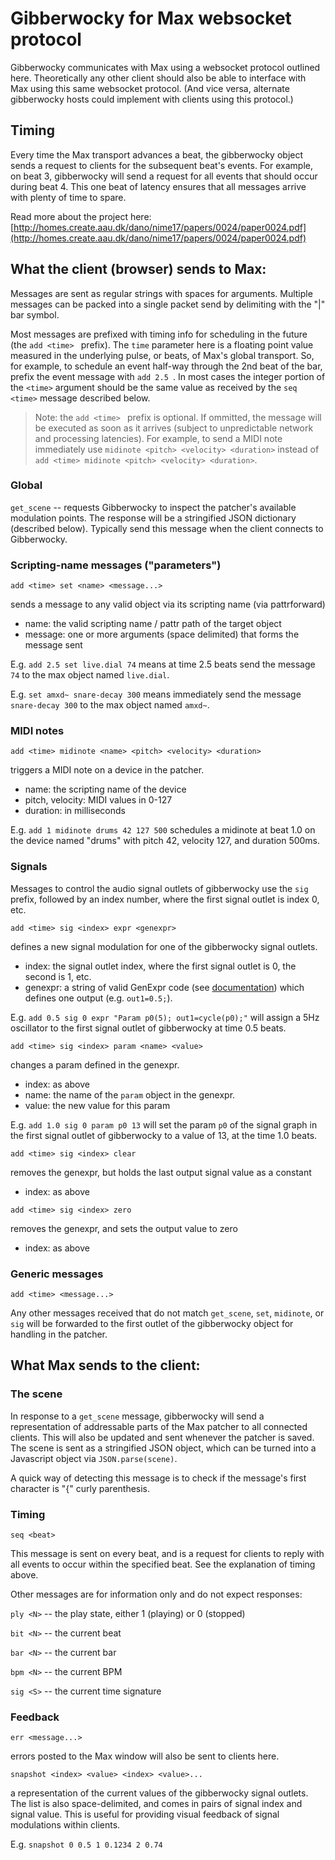 # Gibberwocky for Max websocket protocol

Gibberwocky communicates with Max using a websocket protocol outlined here. Theoretically any other client should also be able to interface with Max using this same websocket protocol. (And vice versa, alternate gibberwocky hosts could implement with clients using this protocol.)

## Timing

Every time the Max transport advances a beat, the gibberwocky object sends a request to clients for the subsequent beat's events. For example, on beat 3, gibberwocky will send a request for all events that should occur during beat 4. This one beat of latency ensures that all messages arrive with plenty of time to spare. 

Read more about the project here: [http://homes.create.aau.dk/dano/nime17/papers/0024/paper0024.pdf](http://homes.create.aau.dk/dano/nime17/papers/0024/paper0024.pdf)

## What the client (browser) sends to Max:

Messages are sent as regular strings with spaces for arguments. Multiple messages can be packed into a single packet send by delimiting with the "|" bar symbol. 

Most messages are prefixed with timing info for scheduling in the future (the ```add <time> ``` prefix). The ```time``` parameter here is a floating point value measured in the underlying pulse, or beats, of Max's global transport. So, for example, to schedule an event half-way through the 2nd beat of the bar, prefix the event message with ```add 2.5 ```. In most cases the integer portion of the ```<time>``` argument should be the same value as received by the ```seq <time>``` message described below. 

> Note: the ```add <time> ``` prefix is optional. If ommitted, the message will be executed as soon as it arrives (subject to unpredictable network and processing latencies). For example, to send a MIDI note immediately use ```midinote <pitch> <velocity> <duration>``` instead of ```add <time> midinote <pitch> <velocity> <duration>```.

### Global

```get_scene``` -- requests Gibberwocky to inspect the patcher's available modulation points. The response will be a stringified JSON dictionary (described below). Typically send this message when the client connects to Gibberwocky.

### Scripting-name messages ("parameters")

```add <time> set <name> <message...>```

sends a message to any valid object via its scripting name (via pattrforward)
- name: the valid scripting name / pattr path of the target object
- message: one or more arguments (space delimited) that forms the message sent

E.g. ```add 2.5 set live.dial 74``` means at time 2.5 beats send the message ```74``` to the max object named ```live.dial```. 

E.g. ```set amxd~ snare-decay 300``` means immediately send the message ```snare-decay 300``` to the max object named ```amxd~```. 

### MIDI notes

```add <time> midinote <name> <pitch> <velocity> <duration>```

triggers a MIDI note on a device in the patcher.
- name: the scripting name of the device
- pitch, velocity: MIDI values in 0-127
- duration: in milliseconds

E.g. ```add 1 midinote drums 42 127 500``` schedules a midinote at beat 1.0 on the device named "drums" with pitch 42, velocity 127, and duration 500ms.

### Signals

Messages to control the audio signal outlets of gibberwocky use the ```sig``` prefix, followed by an index number, where the first signal outlet is index 0, etc. 

```add <time> sig <index> expr <genexpr>```

defines a new signal modulation for one of the gibberwocky signal outlets.
- index: the signal outlet index, where the first signal outlet is 0, the second is 1, etc.
- genexpr: a string of valid GenExpr code (see [documentation](https://docs.cycling74.com/max7/vignettes/gen_genexpr)) which defines one output (e.g. ```out1=0.5;```).

E.g. ```add 0.5 sig 0 expr "Param p0(5); out1=cycle(p0);"``` will assign a 5Hz oscillator to the first signal outlet of gibberwocky at time 0.5 beats.

```add <time> sig <index> param <name> <value>```

changes a param defined in the genexpr.
- index: as above
- name: the name of the ```param``` object in the genexpr.
- value: the new value for this param

E.g. ```add 1.0 sig 0 param p0 13``` will set the param ```p0``` of the signal graph in the first signal outlet of gibberwocky to a value of 13, at the time 1.0 beats.

```add <time> sig <index> clear```

removes the genexpr, but holds the last output signal value as a constant
- index: as above

```add <time> sig <index> zero```

removes the genexpr, and sets the output value to zero
- index: as above

### Generic messages

```add <time> <message...>```

Any other messages received that do not match ```get_scene```, ```set```, ```midinote```, or ```sig``` will be forwarded to the first outlet of the gibberwocky object for handling in the patcher. 

## What Max sends to the client:

### The scene

In response to a ```get_scene``` message, gibberwocky will send a representation of addressable parts of the Max patcher to all connected clients. This will also be updated and sent whenever the patcher is saved. The scene is sent as a stringified JSON object, which can be turned into a Javascript object via ```JSON.parse(scene)```. 

A quick way of detecting this message is to check if the message's first character is "{" curly parenthesis.

### Timing

```seq <beat>```

This message is sent on every beat, and is a request for clients to reply with all events to occur within the specified beat. See the explanation of timing above.

Other messages are for information only and do not expect responses:

```ply <N>``` -- the play state, either 1 (playing) or 0 (stopped)

```bit <N>``` -- the current beat

```bar <N>``` -- the current bar

```bpm <N>``` -- the current BPM

```sig <S>``` -- the current time signature

### Feedback

```err <message...>``` 

errors posted to the Max window will also be sent to clients here.

```snapshot <index> <value> <index> <value>...``` 

a representation of the current values of the gibberwocky signal outlets. The list is also space-delimited, and comes in pairs of signal index and signal value. This is useful for providing visual feedback of signal modulations within clients.

E.g. ```snapshot 0 0.5 1 0.1234 2 0.74```

